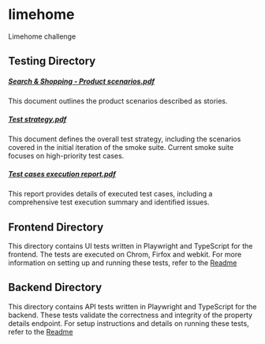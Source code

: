 # limehome
Limehome challenge

## Testing Directory
##### [Search & Shopping - Product scenarios.pdf](./Testing%20/Search%20&%20Shopping%20-%20Product%20scenarios.pdf)

This document outlines the product scenarios described as stories.

##### [Test strategy.pdf](./Testing%20/Test%20strategy.pdf)


This document defines the overall test strategy, including the scenarios covered in the initial iteration of the smoke suite. Current smoke suite focuses on high-priority test cases.

##### [Test cases execution report.pdf](./Testing%20/Test%20cases%20execution%20report.pdf)


This report provides details of executed test cases, including a comprehensive test execution summary and identified issues.

## Frontend Directory
This directory contains UI tests written in Playwright and TypeScript for the frontend. The tests are executed on Chrom, Firfox and webkit. For more information on setting up and running these tests, refer to the [Readme](./Frontend/readme.md) 

## Backend Directory
This directory contains API tests written in Playwright and TypeScript for the backend. These tests validate the correctness and integrity of the property details endpoint. For setup instructions and details on running these tests, refer to the [Readme](./Backend/readme.md) 